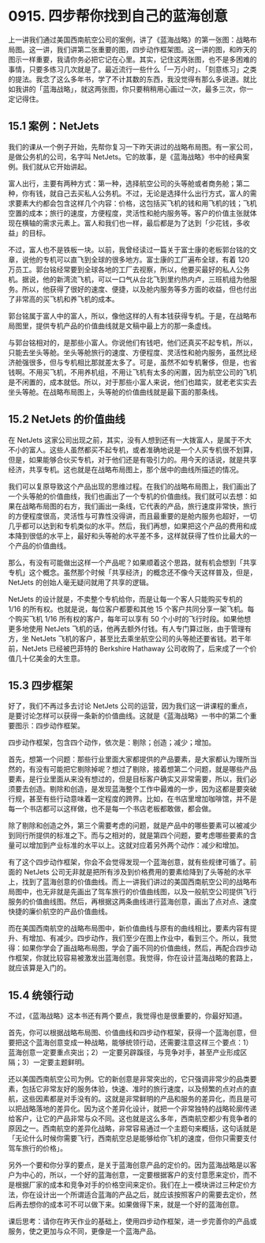 # 0915. 四步帮你找到自己的蓝海创意

上一讲我们通过美国西南航空公司的案例，讲了《蓝海战略》的第一张图：战略布局图。这一讲，我们讲第二张重要的图，四步动作框架图。这一讲的图，和昨天的图示一样重要，我请你务必把它记在心里。其实，记住这两张图，也不是多困难的事情，只要多练习几次就是了。最近流行一些什么「一万小时」、「刻意练习」之类的提法。我念了这么多年书，学了不计其数的东西，我没觉得有那么多说道。就比如我讲的「蓝海战略」，就这两张图，你只要稍稍用心画过一次，最多三次，你一定记得住。

## 15.1 案例：NetJets

我们的课从一个例子开始，先帮你复习一下昨天讲过的战略布局图。有一家公司，是做公务机的公司，名字叫 NetJets。它的故事，是《蓝海战略》书中的经典案例。我们就从它开始讲起。

富人出行，主要有两种方式：第一种，选择航空公司的头等舱或者商务舱；第二种，你有钱，就自己去买私人公务机。不过，无论是选择什么出行方式，富人的需求要素大约都会包含这样几个内容：价格，这包括买飞机的钱和用飞机的钱；飞机空置的成本；旅行的速度，方便程度，灵活性和舱内服务等。客户的价值主张就体现在横轴的需求元素上。富人和我们也一样，最后都是为了达到「少花钱，多收益」的目标。

不过，富人也不是铁板一块。以前，我曾经读过一篇关于富士康的老板郭台铭的文章，说他的专机可以直飞到全球的很多地方。富士康的工厂遍布全球，有着 120 万员工。郭台铭经常要到全球各地的工厂去视察，所以，他要买最好的私人公务机。据说，他的新湾流飞机，可以一口气从台北飞到里约热内卢，三班机组为他服务。所以，他获得了很好的速度、便捷，以及舱内服务等多方面的收益，但也付出了非常高的买飞机和养飞机的成本。

郭台铭属于富人中的富人，所以，像他这样的人有本钱获得专机。于是，在战略布局图里，提供专机产品的价值曲线就是文稿中最上方的那一条虚线。

与郭台铭相对的，是那些小富人。你说他们有钱吧，他们还真买不起专机，所以，只能去坐头等舱。坐头等舱旅行的速度、方便程度、灵活性和舱内服务，虽然比经济舱强很多，但与专机相比那就差太多了。可是，虽然不如专机奢侈，但是，也省钱啊。不用买飞机，不用养机组，不用让飞机有太多的闲置，因为航空公司的飞机是不闲置的，成本就低。所以，对于那些小富人来说，他们也踏实，就老老实实去坐头等舱。在战略布局图上，头等舱的价值曲线就是最下面的那条线。

## 15.2 NetJets 的价值曲线

在 NetJets 这家公司出现之前，其实，没有人想到还有一大拨富人，是属于不大不小的富人。这些人虽然都买不起专机，或者准确地说是一个人买专机很不划算，但是，如果能够合伙买专机，对于他们还是有吸引力的。用今天的话说，就是共享经济，共享专机。这也就是在战略布局图上，那个居中的曲线所描述的情况。

我们可以复原导致这个产品出现的思维过程。在我们的战略布局图上，我们画出了一个头等舱的价值曲线，我们也画出了一个专机的价值曲线。我们就可以去想：如果在战略布局图的右方，我们画出一条线，它代表的产品，旅行速度非常快，旅行的方便程度很高，灵活性与可靠性没得讲，而且最重要的是舱内服务也超好，一切几乎都可以达到和专机类似的水平。然后，我们再想，如果把这个产品的费用和成本降到很低的水平上，最好和头等舱的水平差不多，这样就获得了性价比最大的一个产品的价值曲线。

那么，有没有可能做出这样一个产品呢？如果顺着这个思路，就有机会想到「共享专机」这个概念。虽然那个时候「共享经济」的概念还不像今天这样普及，但是，NetJets 的创始人毫无疑问就用了共享的逻辑。

NetJets 的设计就是，不卖整个专机给你，而是让每一个客人只能购买专机的 1/16 的所有权。也就是说，每位客户都要和其他 15 个客户共同分享一架飞机。每个购买飞机 1/16 所有权的客户，每年可以享有 50 个小时的飞行时段。如果他想更多地使用 NetJets 飞机的话，他再去额外付钱。有人专门算过账，由于管理有方，坐 NetJets 飞机的客户，甚至比去乘坐航空公司的头等舱还要省钱。若干年前，NetJets 已经被巴菲特的 Berkshire Hathaway 公司收购了，后来成了一个价值几十亿美金的大生意。

## 15.3 四步框架

好了，我们不再过多去讨论 NetJets 公司的运营，因为我们这一讲课程的重点，是要讨论怎样可以获得一条新的价值曲线。这就是《蓝海战略》一书中的第二个重要图示：四步动作框架。

四步动作框架，包含四个动作，依次是：剔除；创造；减少；增加。

首先，想第一个问题：那些行业里面大家都提供的产品要素，是大家都认为理所当然的，有没有可能把它剔除掉呢？想过了剔除，接着想第二个问题，就是哪些产品要素，是行业里面从来没有想过的，但是目标客户确实又非常需要，所以，我们必须要去创造。剔除和创造，是发现蓝海整个工作中最难的一步，因为这都是要突破行规，甚至有些行动意味着一定程度的跨界。比如，在书店里增加咖啡馆，并不是每一个书店都可以这样做，也不是每一个书店老板都敢做，都会做。

除了剔除和创造之外，第三个需要考虑的问题，就是产品中的哪些要素可以被减少到同行所提供的标准之下。而与之相对的，就是第四个问题，要考虑哪些要素的含量可以增加到产业标准的水平以上。这就对应着另外两个动作：减少和增加。

有了这个四步动作框架，你会不会觉得发现一个蓝海创意，就有些规律可循了。前面的 NetJets 公司无非就是把所有涉及到价格费用的要素给降到了头等舱的水平上，找到了蓝海创意的价值曲线。而上一讲我们讲过的美国西南航空公司的战略布局图中，也无非就是先画出了驾车旅行的价值曲线图，以及一般航空公司提供飞行服务的价值曲线图。然后，再根据这两条曲线进行蓝海创意，画出了点对点、速度快捷的廉价航空的产品价值曲线。

而在美国西南航空的战略布局图中，新价值曲线与原有的曲线相比，要素内容有提升、有增加、有减少。四步动作，我们至少在图上作业中，看到三个。所以，我觉得：如果你学会了画战略布局图，学会了画不同的价值曲线，然后，再配合四步动作框架，你就比较容易被激发出蓝海创意。我觉得，你在设计蓝海战略的套路上，就应该算是入门的。

## 15.4 统领行动

不过，《蓝海战略》这本书还有两个要点，我觉得也是很重要的，你最好知道。

首先，你可以根据战略布局图、价值曲线和四步动作框架，获得一个蓝海创意，但要把这个蓝海创意变成一种战略，能够统领行动，还需要注意这样三个要点：1）蓝海创意一定要重点突出；2）一定要另辟蹊径，与竞争对手，甚至产业形成区隔；3）一定要主题鲜明。

还以美国西南航空公司为例。它的新创意是非常突出的，它只强调非常少的品类要素，包括它非常友好的服务体验，快速、准时的旅行速度，以及频繁的点对点的直航，这些因素都是对手没有的。这就是非常鲜明的产品和服务的差异化，而且是可以把战略落地的差异化。因为这个差异化设计，就把一个非常独特的战略轮廓传递给客户，让它的产品非常与众不同。这也就是这么多年，西南航空都少有竞争者的原因之一。西南航空的差异化战略，非常容易通过一个主题句来概括，这句话就是「无论什么时候你需要飞行，西南航空总是能够给你飞机的速度，但你只需要支付驾车旅行的价格」。

另外一个要和你分享的要点，是关于蓝海创意产品的定价的。因为蓝海战略是以客户为中心的，所以，一个好的蓝海创意，一定要根据客户的支付意愿来定价，而不是根据厂家的成本和竞争对手的价格空间来定价。我们在上一模块讲过三种定价方法，你在设计出一个所谓适合蓝海的产品之后，就应该按照客户的需要去定价，然后再去想你的成本可不可以做下来。如果做得下来，就是一个好的蓝海创意。

课后思考：请你在昨天作业的基础上，使用四步动作框架，进一步完善你的产品或服务，使之更加与众不同，更像是一个蓝海产品。